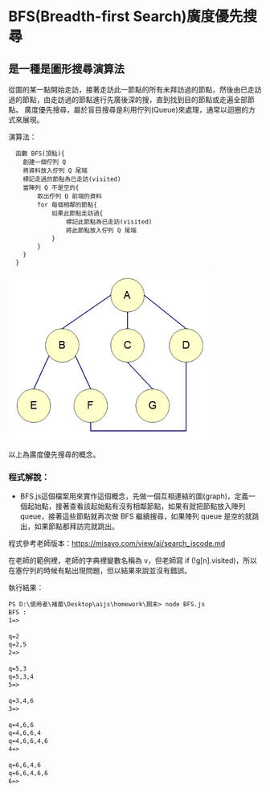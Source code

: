 # BFS(Breadth-first Search)廣度優先搜尋

## 是一種是圖形搜尋演算法
從圖的某一點開始走訪，接著走訪此一節點的所有未拜訪過的節點，然後由已走訪過的節點，由走訪過的節點進行先廣後深的搜，直到找到目的節點或走遍全部節點。
廣度優先搜尋，屬於盲目搜尋是利用佇列(Queue)來處理，通常以迴圈的方式來展現。

演算法：
```
  函數 BFS(頂點){
    創建一個佇列 Q
    將資料放入佇列 Q 尾端
    標記走過的節點為已走訪(visited)
    當陣列 Q 不是空的{
        取出佇列 Q 前端的資料 
        for 每個相鄰的節點{
            如果此節點走訪過{
                標記此節點為已走訪(visited)
                將此節點放入佇列 Q 尾端
            }
        }
    }
  }
```

<img src="picture\BFS.gif" width="400px" />

以上為廣度優先搜尋的概念。

### 程式解說：
* BFS.js這個檔案用來實作這個概念，先做一個互相連結的圖(graph)，定義一個起始點，接著查看該起始點有沒有相鄰節點，如果有就把節點放入陣列 queue，接著這些節點就再次做 BFS 繼續搜尋，如果陣列 queue 是空的就跳出，如果節點都拜訪完就跳出。

程式參考老師版本：https://misavo.com/view/ai/search_jscode.md

在老師的範例裡，老師的字典裡變數名稱為 v，但老師寫   if (!g[n].visited)，所以在塞佇列的時候有點出現問題，但以結果來說並沒有錯誤。

執行結果：
```
PS D:\使用者\褚蘦\Desktop\aijs\homework\期末> node BFS.js
BFS :
1=>

q=2
q=2,5
2=>

q=5,3
q=5,3,4
5=>

q=3,4,6
3=>

q=4,6,6
q=4,6,6,4
q=4,6,6,4,6
4=>

q=6,6,4,6
q=6,6,4,6,6
6=>
```